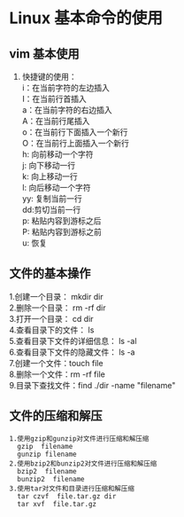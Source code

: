 # Linux 基本命令的使用      

## vim 基本使用       
1. 快捷键的使用：     
   i：在当前字符的左边插入     
    I：在当前行首插入     
    a：在当前字符的右边插入     
    A：在当前行尾插入     
    o：在当前行下面插入一个新行      
    O：在当前行上面插入一个新行    
    h: 向前移动一个字符   
    j: 向下移动一行     
    k: 向上移动一行     
    l: 向后移动一个字符      
    yy: 复制当前一行    
    dd:剪切当前一行     
    p: 粘贴内容到游标之后     
    P: 粘贴内容到游标之前     
    u: 恢复      
    
## 文件的基本操作     
1.创建一个目录： mkdir dir          
     2.删除一个目录： rm -rf dir     
     3.打开一个目录： cd dir      
     4.查看目录下的文件： ls     
     5.查看目录下文件的详细信息： ls -al      
     6.查看目录下文件的隐藏文件： ls -a    
     7.创建一个文件：touch file      
     8.删除一个文件：rm -rf file     
     9.目录下查找文件：find  ./dir  -name  "filename"      
     
 ## 文件的压缩和解压      
    1.使用gzip和gunzip对文件进行压缩和解压缩      
      gzip  filename    
      gunzip filename      
    2.使用bzip2和bunzip2对文件进行压缩和解压缩    
      bzip2  filename      
      bunzip2  filename    
    3.使用tar对文件和目录进行压缩和解压缩     
      tar czvf  file.tar.gz dir     
      tar xvf  file.tar.gz    

     

      
         
